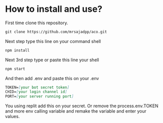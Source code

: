 # How to install and use?
First time clone this repository.
```md
git clone https://github.com/mrsajadpp/aco.git
```
Next step type this line on your command shell
```md
npm install
```
Next 3rd step type or paste this line your shell
```md
npm start
```
And then add .env and paste this on your .env
```md
TOKEN=[your bot secret token]
CHID=[your login channel id]
PORT=[your server running port]
```
You using replit add this on your secret.
Or remove the process.env.TOKEN and more env calling variable and remake the variable and enter your values.
